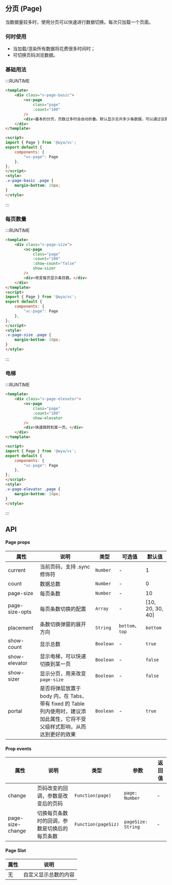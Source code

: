 ## 分页 (Page)
当数据量较多时，使用分页可以快速进行数据切换。每次只加载一个页面。

### 何时使用
- 当加载/渲染所有数据将花费很多时间时；
- 可切换页码浏览数据。

### 基础用法

:::RUNTIME
```html
<template>
	<div class="v-page-basic">
		<vc-page
			class="page"
			:count="100" 
		/>
		<div>基本的分页，页数过多时会自动折叠。默认显示总共多少条数据，可以通过设置属性show-count=false来隐藏它；</div>
	</div>
</template>

<script>
import { Page } from '@wya/vc';
export default {
	components: {
		"vc-page": Page
	},
};
</script>
<style>
.v-page-basic .page {
	margin-bottom: 10px;
}
</style>
```
:::

### 每页数量

:::RUNTIME
```html
<template>
	<div class="v-page-size">
		<vc-page
			class="page"
			:count="100"
			:show-count="false"
			show-sizer
		/>
		<div>改变每页显示条目数。</div>
	</div>
</template>
<script>
import { Page } from '@wya/vc';
export default {
	components: {
		"vc-page": Page
	},
};
</script>
<style>
.v-page-size .page {
	margin-bottom: 10px;
}
</style>
```
:::

### 电梯

:::RUNTIME
```html
<template>
	<div class="v-page-elevator">
		<vc-page
			class="page"
			:count="100"
			show-elevator
		/>
		<div>快速跳转到某一页。</div>
	</div>
</template>

<script>
import { Page } from '@wya/vc';
export default {
	components: {
		"vc-page": Page
	},
};
</script>
<style>
.v-page-elevator .page {
	margin-bottom: 10px;
}
</style>
```
:::
## API

#### Page props

属性 | 说明 | 类型 | 可选值 | 默认值
---|---|---|--- | ---
current | 当前页码，支持 .sync 修饰符 | `Number` | - | 1
count | 数据总数 | `Number` | - | 0
page-size | 每页条数 | `Number` | -| 10
page-size-opts | 每页条数切换的配置 | `Array` | - | [10, 20, 30, 40]
placement | 条数切换弹窗的展开方向 | `String` | `bottom`、`top` | `bottom`
show-count | 显示总数 | `Boolean` | - | `true`
show-elevator | 显示电梯，可以快速切换到某一页 | `Boolean` | - | `false`
show-sizer | 显示分页，用来改变`page-size` | `Boolean` | - | `false`
portal | 是否将弹层放置于 body 内，在 Tabs、带有 fixed 的 Table 列内使用时，建议添加此属性，它将不受父级样式影响，从而达到更好的效果 | `Boolean` | - | `true`

#### Prop events

属性 | 说明 | 类型 | 参数 | 返回值
---|---|---|--- | --- 
change | 页码改变的回调，参数是改变后的页码 | `Function(page)` | `page: Number`| -
page-size-change | 切换每页条数时的回调，参数是切换后的每页条数 | `Function(pageSiz)` | `pageSize: String`| -

#### Page Slot

属性 | 说明
---|---
无 | 自定义显示总数的内容